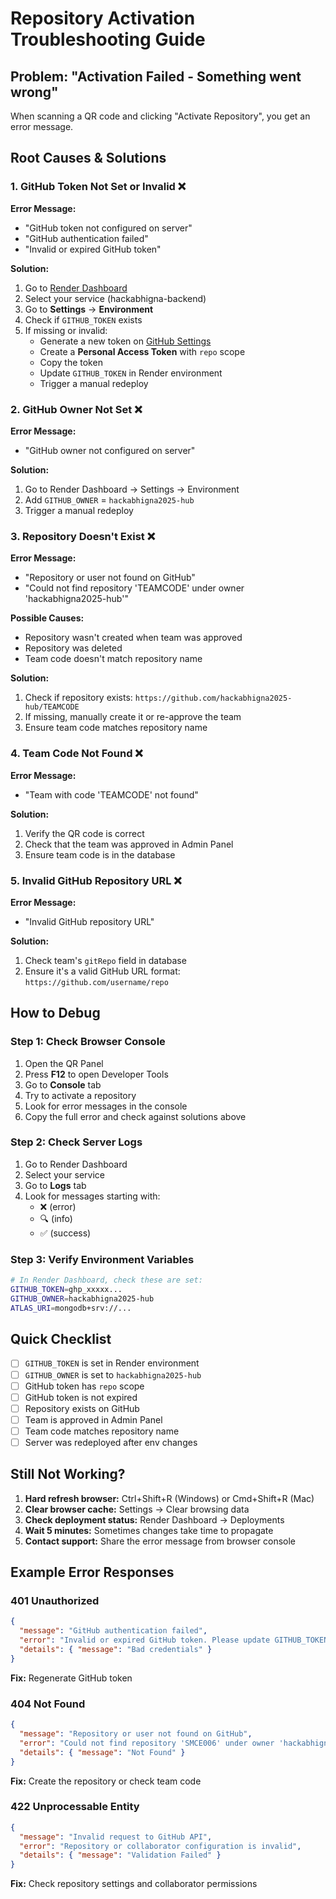 # Repository Activation Troubleshooting Guide

## Problem: "Activation Failed - Something went wrong"

When scanning a QR code and clicking "Activate Repository", you get an error message.

## Root Causes & Solutions

### 1. **GitHub Token Not Set or Invalid** ❌

**Error Message:** 
- "GitHub token not configured on server"
- "GitHub authentication failed"
- "Invalid or expired GitHub token"

**Solution:**
1. Go to [Render Dashboard](https://dashboard.render.com)
2. Select your service (hackabhigna-backend)
3. Go to **Settings** → **Environment**
4. Check if `GITHUB_TOKEN` exists
5. If missing or invalid:
   - Generate a new token on [GitHub Settings](https://github.com/settings/tokens)
   - Create a **Personal Access Token** with `repo` scope
   - Copy the token
   - Update `GITHUB_TOKEN` in Render environment
   - Trigger a manual redeploy

### 2. **GitHub Owner Not Set** ❌

**Error Message:**
- "GitHub owner not configured on server"

**Solution:**
1. Go to Render Dashboard → Settings → Environment
2. Add `GITHUB_OWNER` = `hackabhigna2025-hub`
3. Trigger a manual redeploy

### 3. **Repository Doesn't Exist** ❌

**Error Message:**
- "Repository or user not found on GitHub"
- "Could not find repository 'TEAMCODE' under owner 'hackabhigna2025-hub'"

**Possible Causes:**
- Repository wasn't created when team was approved
- Repository was deleted
- Team code doesn't match repository name

**Solution:**
1. Check if repository exists: `https://github.com/hackabhigna2025-hub/TEAMCODE`
2. If missing, manually create it or re-approve the team
3. Ensure team code matches repository name

### 4. **Team Code Not Found** ❌

**Error Message:**
- "Team with code 'TEAMCODE' not found"

**Solution:**
1. Verify the QR code is correct
2. Check that the team was approved in Admin Panel
3. Ensure team code is in the database

### 5. **Invalid GitHub Repository URL** ❌

**Error Message:**
- "Invalid GitHub repository URL"

**Solution:**
1. Check team's `gitRepo` field in database
2. Ensure it's a valid GitHub URL format: `https://github.com/username/repo`

## How to Debug

### Step 1: Check Browser Console
1. Open the QR Panel
2. Press **F12** to open Developer Tools
3. Go to **Console** tab
4. Try to activate a repository
5. Look for error messages in the console
6. Copy the full error and check against solutions above

### Step 2: Check Server Logs
1. Go to Render Dashboard
2. Select your service
3. Go to **Logs** tab
4. Look for messages starting with:
   - ❌ (error)
   - 🔍 (info)
   - ✅ (success)

### Step 3: Verify Environment Variables
```bash
# In Render Dashboard, check these are set:
GITHUB_TOKEN=ghp_xxxxx...
GITHUB_OWNER=hackabhigna2025-hub
ATLAS_URI=mongodb+srv://...
```

## Quick Checklist

- [ ] `GITHUB_TOKEN` is set in Render environment
- [ ] `GITHUB_OWNER` is set to `hackabhigna2025-hub`
- [ ] GitHub token has `repo` scope
- [ ] GitHub token is not expired
- [ ] Repository exists on GitHub
- [ ] Team is approved in Admin Panel
- [ ] Team code matches repository name
- [ ] Server was redeployed after env changes

## Still Not Working?

1. **Hard refresh browser:** Ctrl+Shift+R (Windows) or Cmd+Shift+R (Mac)
2. **Clear browser cache:** Settings → Clear browsing data
3. **Check deployment status:** Render Dashboard → Deployments
4. **Wait 5 minutes:** Sometimes changes take time to propagate
5. **Contact support:** Share the error message from browser console

## Example Error Responses

### 401 Unauthorized
```json
{
  "message": "GitHub authentication failed",
  "error": "Invalid or expired GitHub token. Please update GITHUB_TOKEN in environment variables.",
  "details": { "message": "Bad credentials" }
}
```
**Fix:** Regenerate GitHub token

### 404 Not Found
```json
{
  "message": "Repository or user not found on GitHub",
  "error": "Could not find repository 'SMCE006' under owner 'hackabhigna2025-hub' or user 'abhishek'",
  "details": { "message": "Not Found" }
}
```
**Fix:** Create the repository or check team code

### 422 Unprocessable Entity
```json
{
  "message": "Invalid request to GitHub API",
  "error": "Repository or collaborator configuration is invalid",
  "details": { "message": "Validation Failed" }
}
```
**Fix:** Check repository settings and collaborator permissions

